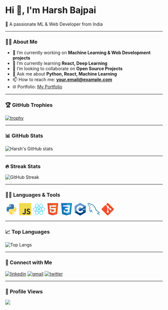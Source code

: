 # Hi 👋, I'm Harsh Bajpai  

🚀 A passionate ML & Web Developer from India  

---

### 👨‍💻 About Me  
- 🔭 I’m currently working on **Machine Learning & Web Development projects**  
- 🌱 I’m currently learning **React, Deep Learning**  
- 👯 I’m looking to collaborate on **Open Source Projects**  
- 💬 Ask me about **Python, React, Machine Learning**  
- 📫 How to reach me: **your.email@example.com**  
- 🌐 Portfolio: [My Portfolio](https://your-portfolio-link.com)  

---

### 🏆 GitHub Trophies  
[![trophy](https://github-profile-trophy.vercel.app/?username=YOUR_USERNAME&theme=onedark)](https://github.com/ryo-ma/github-profile-trophy)  

---

### 📊 GitHub Stats  
![Harsh's GitHub stats](https://github-readme-stats.vercel.app/api?username=YOUR_USERNAME&show_icons=true&theme=radical)  

---

### 🔥 Streak Stats  
![GitHub Streak](https://streak-stats.demolab.com/?user=YOUR_USERNAME&theme=dark&hide_border=true)  

---

### 🧑‍💻 Languages & Tools  
<p align="left"> 
  <img src="https://raw.githubusercontent.com/devicons/devicon/master/icons/python/python-original.svg" alt="python" width="40" height="40"/> 
  <img src="https://raw.githubusercontent.com/devicons/devicon/master/icons/javascript/javascript-original.svg" alt="javascript" width="40" height="40"/> 
  <img src="https://raw.githubusercontent.com/devicons/devicon/master/icons/react/react-original.svg" alt="react" width="40" height="40"/> 
  <img src="https://raw.githubusercontent.com/devicons/devicon/master/icons/html5/html5-original.svg" alt="html5" width="40" height="40"/> 
  <img src="https://raw.githubusercontent.com/devicons/devicon/master/icons/css3/css3-original.svg" alt="css3" width="40" height="40"/> 
  <img src="https://raw.githubusercontent.com/devicons/devicon/master/icons/cplusplus/cplusplus-original.svg" alt="cplusplus" width="40" height="40"/> 
  <img src="https://raw.githubusercontent.com/devicons/devicon/master/icons/mysql/mysql-original.svg" alt="mysql" width="40" height="40"/> 
  <img src="https://raw.githubusercontent.com/devicons/devicon/master/icons/git/git-original.svg" alt="git" width="40" height="40"/> 
</p>  

---

### 📈 Top Languages  
![Top Langs](https://github-readme-stats.vercel.app/api/top-langs/?username=YOUR_USERNAME&layout=compact&theme=tokyonight)  

---

### 👥 Connect with Me  
<p align="left">
<a href="https://linkedin.com/in/YOUR_LINKEDIN" target="blank"><img align="center" src="https://cdn.jsdelivr.net/gh/devicons/devicon/icons/linkedin/linkedin-original.svg" alt="linkedin" height="30" width="30" /></a>
<a href="mailto:your.email@example.com" target="blank"><img align="center" src="https://cdn-icons-png.flaticon.com/512/732/732200.png" alt="gmail" height="30" width="30" /></a>
<a href="https://twitter.com/YOUR_TWITTER" target="blank"><img align="center" src="https://cdn.jsdelivr.net/gh/devicons/devicon/icons/twitter/twitter-original.svg" alt="twitter" height="30" width="30" /></a>
</p>

---

### 👀 Profile Views  
![](https://komarev.com/ghpvc/?username=YOUR_USERNAME&color=blue)

